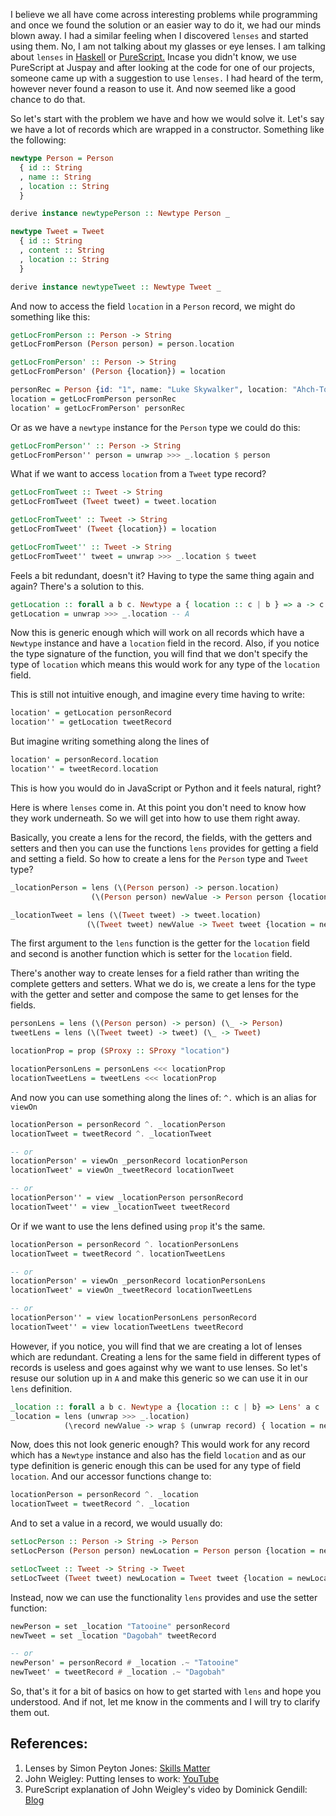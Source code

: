 <!--
.. title: Using Lenses in PureScript
.. slug: using-lenses-in-purescript
.. date: 2018-02-28 14:23:53 UTC+05:30
.. tags: lenses, haskell, purescript, tutorial, javascript
.. category: technical
.. link:
.. description: How to use Lenses in PureScript
.. type: text
-->

I believe we all have come across interesting problems while programming and once we found the solution or an easier way to do it, we had our minds blown away. I had a similar feeling when I discovered `lenses` and started using them. No, I am not talking about <!-- TEASER_END --> my glasses or eye lenses. I am talking about `lenses` in [Haskell](https://github.com/ekmett/lens) or [PureScript.](https://github.com/purescript-contrib/purescript-profunctor-lenses) Incase you didn't know, we use PureScript at Juspay and after looking at the code for one of our projects, someone came up with a suggestion to use `lenses.` I had heard of the term, however never found a reason to use it. And now seemed like a good chance to do that.

So let's start with the problem we have and how we would solve it. Let's say we have a lot of records which are wrapped in a constructor. Something like the following:

``` haskell
newtype Person = Person
  { id :: String
  , name :: String
  , location :: String
  }

derive instance newtypePerson :: Newtype Person _

newtype Tweet = Tweet
  { id :: String
  , content :: String
  , location :: String
  }

derive instance newtypeTweet :: Newtype Tweet _
```

And now to access the field `location` in a `Person` record, we might do something like this:

``` haskell
getLocFromPerson :: Person -> String
getLocFromPerson (Person person) = person.location

getLocFromPerson' :: Person -> String
getLocFromPerson' (Person {location}) = location

personRec = Person {id: "1", name: "Luke Skywalker", location: "Ahch-To"}
location = getLocFromPerson personRec
location' = getLocFromPerson' personRec
```

Or as we have a `newtype` instance for the `Person` type we could do this:

``` haskell
getLocFromPerson'' :: Person -> String
getLocFromPerson'' person = unwrap >>> _.location $ person
```

What if we want to access `location` from a `Tweet` type record?

``` haskell
getLocFromTweet :: Tweet -> String
getLocFromTweet (Tweet tweet) = tweet.location

getLocFromTweet' :: Tweet -> String
getLocFromTweet' (Tweet {location}) = location

getLocFromTweet'' :: Tweet -> String
getLocFromTweet'' tweet = unwrap >>> _.location $ tweet
```

Feels a bit redundant, doesn't it? Having to type the same thing again and again? There's a solution to this.

``` haskell
getLocation :: forall a b c. Newtype a { location :: c | b } => a -> c
getLocation = unwrap >>> _.location -- A
```

Now this is generic enough which will work on all records which have a `Newtype` instance and have a `location` field in the record. Also, if you notice the type signature of the function, you will find that we don't specify the type of `location` which means this would work for any type of the `location` field.

This is still not intuitive enough, and imagine every time having to write:

```haskell
location' = getLocation personRecord
location'' = getLocation tweetRecord
```

But imagine writing something along the lines of

``` haskell
location' = personRecord.location
location'' = tweetRecord.location
```

This is how you would do in JavaScript or Python and it feels natural, right?

Here is where `lenses` come in. At this point you don't need to know how they work underneath. So we will get into how to use them right away.

Basically, you create a lens for the record, the fields, with the getters and setters and then you can use the functions `lens` provides for getting a field and setting a field. So how to create a lens for the `Person` type and `Tweet` type?

``` haskell
_locationPerson = lens (\(Person person) -> person.location)
                  (\(Person person) newValue -> Person person {location = newValue})

_locationTweet = lens (\(Tweet tweet) -> tweet.location)
                 (\(Tweet tweet) newValue -> Tweet tweet {location = newValue})
```

The first argument to the `lens` function is the getter for the `location` field and second is another function which is setter for the `location` field.

There's another way to create lenses for a field rather than writing the complete getters and setters. What we do is, we create a lens for the type with the getter and setter and compose the same to get lenses for the fields.

``` haskell
personLens = lens (\(Person person) -> person) (\_ -> Person)
tweetLens = lens (\(Tweet tweet) -> tweet) (\_ -> Tweet)

locationProp = prop (SProxy :: SProxy "location")

locationPersonLens = personLens <<< locationProp
locationTweetLens = tweetLens <<< locationProp
```

And now you can use something along the lines of: `^.` which is an alias for `viewOn`

``` haskell
locationPerson = personRecord ^. _locationPerson
locationTweet = tweetRecord ^. _locationTweet

-- or
locationPerson' = viewOn _personRecord locationPerson
locationTweet' = viewOn _tweetRecord locationTweet

-- or
locationPerson'' = view _locationPerson personRecord
locationTweet'' = view _locationTweet tweetRecord
```

Or if we want to use the lens defined using `prop` it's the same.

``` haskell
locationPerson = personRecord ^. locationPersonLens
locationTweet = tweetRecord ^. locationTweetLens

-- or
locationPerson' = viewOn _personRecord locationPersonLens
locationTweet' = viewOn _tweetRecord locationTweetLens

-- or
locationPerson'' = view locationPersonLens personRecord
locationTweet'' = view locationTweetLens tweetRecord
```

However, if you notice, you will find that we are creating a lot of lenses which are redundant. Creating a lens for the same field in different types of records is useless and goes against why we want to use lenses. So let's resuse our solution up in `A` and make this generic so we can use it in our `lens` definition.

``` haskell
_location :: forall a b c. Newtype a {location :: c | b} => Lens' a c
_location = lens (unwrap >>> _.location)
            (\record newValue -> wrap $ (unwrap record) { location = newValue })
```

Now, does this not look generic enough? This would work for any record which has a `Newtype` instance and also has the field `location` and as our type definition is generic enough this can be used for any type of field `location`. And our accessor functions change to:

``` haskell
locationPerson = personRecord ^. _location
locationTweet = tweetRecord ^. _location
```

And to set a value in a record, we would usually do:

``` haskell
setLocPerson :: Person -> String -> Person
setLocPerson (Person person) newLocation = Person person {location = newLocation}

setLocTweet :: Tweet -> String -> Tweet
setLocTweet (Tweet tweet) newLocation = Tweet tweet {location = newLocation}
```

Instead, now we can use the functionality `lens` provides and use the setter function:

``` haskell
newPerson = set _location "Tatooine" personRecord
newTweet = set _location "Dagobah" tweetRecord

-- or
newPerson' = personRecord # _location .~ "Tatooine"
newTweet' = tweetRecord # _location .~ "Dagobah"
```

So, that's it for a bit of basics on how to get started with `lens` and hope you understood. And if not, let me know in the comments and I will try to clarify them out.

## References:
1. Lenses by Simon Peyton Jones: [Skills Matter](https://skillsmatter.com/skillscasts/4251-lenses-compositional-data-access-and-manipulation)
2. John Weigley: Putting lenses to work: [YouTube](https://www.youtube.com/watch?v=QZy4Yml3LTY)
3. PureScript explanation of John Weigley's video by Dominick Gendill: [Blog](https://www.dgendill.com/posts/programming/2017-06-21-putting-lenses-to-work-in-purescript.html)
